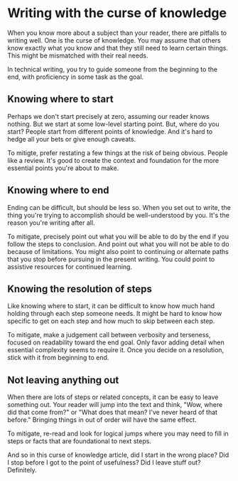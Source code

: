 
# Writing with the curse of knowledge

When you know more about a subject than your reader, there are pitfalls to writing well. One is the curse of knowledge. You may assume that others know exactly what you know and that they still need to learn certain things. This might be mismatched with their real needs.

In technical writing, you try to guide someone from the beginning to the end, with proficiency in some task as the goal. 

## Knowing where to start

Perhaps we don't start precisely at zero, assuming our reader knows nothing. But we start at some low-level starting point. But, where do you start? People start from different points of knowledge. And it's hard to hedge all your bets or give enough caveats.

To mitigte, prefer restating a few things at the risk of being obvious. People like a review. It's good to create the context and foundation for the more essential points you're about to make.

## Knowing where to end

Ending can be difficult, but should be less so. When you set out to write, the thing you're trying to accomplish should be well-understood by you. It's the reason you're writing after all.

To mitigate, precisely point out what you will be able to do by the end if you follow the steps to conclusion. And point out what you will not be able to do because of limitations. You might also point to continuing or alternate paths that you stop before pursuing in the present writing. You could point to assistive resources for continued learning.

## Knowing the resolution of steps

Like knowing where to start, it can be difficult to know how much hand holding through each step someone needs. It might be hard to know how specific to get on each step and how much to skip between each step.

To mitigate, make a judgement call between verbosity and terseness, focused on readability toward the end goal. Only favor adding detail when essential complexity seems to require it. Once you decide on a resolution, stick with it from beginning to end.

## Not leaving anything out

When there are lots of steps or related concepts, it can be easy to leave something out. Your reader will jump into the text and think, "Wow, where did that come from?" or "What does that mean? I've never heard of that before." Bringing things in out of order will have the same effect.

To mitigate, re-read and look for logical jumps where you may need to fill in steps or facts that are foundational to next steps.

And so in this curse of knowledge article, did I start in the wrong place?  Did I stop before I got to the point of usefulness? Did I leave stuff out? Definitely.
